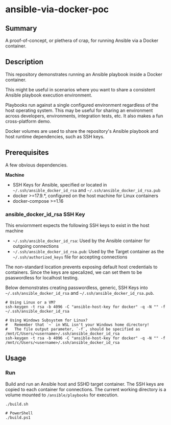 # ansible-via-docker-poc

## Summary

A proof-of-concept, or plethera of crap, for running Ansible via a Docker container. 

## Description

This repository demonstrates running an Ansible playbook inside a Docker container.

This might be useful in scenarios where you want to share a consistent Ansible playbook execution environment. 

Playbooks run against a single configured environment regardless of the host operating system. This may be useful for sharing an environment across developers, environments, integration tests, etc. It also makes a fun cross-platform demo.

Docker volumes are used to share the repository's Ansible playbook and host runtime dependencies, such as SSH keys.

## Prerequisites

A few obvious dependencies. 

**Machine**

  - SSH Keys for Ansible, specified or located in `~/.ssh/ansible_docker_id_rsa` and `~/.ssh/ansible_docker_id_rsa.pub`
  - docker >=17.9.*, configured on the host machine for Linux containers
  - docker-compose >=1.16

### ansible_docker_id_rsa SSH Key

This enviornment expects the following SSH keys to exist in the host machine 

  - `~/.ssh/ansible_docker_id_rsa`: Used by the Ansible container for outgoing connections
  - `~/.ssh/ansible_docker_id_rsa.pub`: Used by the Target container as the `~/.ssh/authorized_keys` file for accepting connections

The non-standard location prevents exposing default host credentials to containers. Since the keys are specalized, we can set them to be psaswordless for localhost testing.

Below demonstrates creating passwordless, generic, SSH Keys into `~/.ssh/ansible_docker_id_rsa` and `~/.ssh/ansible_docker_id_rsa.pub`.

```
# Using Linux or a VM?
ssh-keygen -t rsa -b 4096 -C "ansible-host-key for docker" -q -N "" -f ~/.ssh/ansible_docker_id_rsa

# Using Windows Subsystem for Linux?
#   Remember that `~` in WSL isn't your Windows home directory!
#   The file output parameter, `-f`, should be specified as /mnt/C/Users/<username>/.ssh/ansible_docker_id_rsa
ssh-keygen -t rsa -b 4096 -C "ansible-host-key for docker" -q -N "" -f /mnt/c/Users/<username>/.ssh/ansible_docker_id_rsa
```


## Usage

### Run

Build and run an Ansible host and SSHD target container. The SSH keys are copied to each container for connections. The current working directory is a volume mounted to `/ansible/playbooks` for execution.

```
./build.sh

# PowerShell
./build.ps1
```

